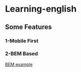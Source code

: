 # Learning-english
## Some Features
### 1-Mobile First
### 2-BEM Based 
[BEM example](./ReadMe/BEM.png)
